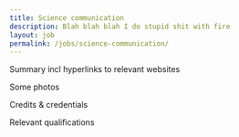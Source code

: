 ```yaml
---
title: Science communication
description: Blah blah blah I do stupid shit with fire
layout: job
permalink: /jobs/science-communication/
---
```


Summary incl hyperlinks to relevant websites

Some photos

Credits & credentials

Relevant qualifications

